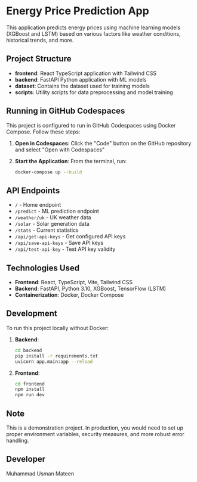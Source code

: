 # Energy Price Prediction App

This application predicts energy prices using machine learning models (XGBoost and LSTM) based on various factors like weather conditions, historical trends, and more.

## Project Structure

- **frontend**: React TypeScript application with Tailwind CSS
- **backend**: FastAPI Python application with ML models
- **dataset**: Contains the dataset used for training models
- **scripts**: Utility scripts for data preprocessing and model training

## Running in GitHub Codespaces

This project is configured to run in GitHub Codespaces using Docker Compose. Follow these steps:

1. **Open in Codespaces**: Click the "Code" button on the GitHub repository and select "Open with Codespaces"

2. **Start the Application**: From the terminal, run:
   ```bash
   docker-compose up --build
   ```

## API Endpoints

- `/` - Home endpoint
- `/predict` - ML prediction endpoint
- `/weather/uk` - UK weather data
- `/solar` - Solar generation data
- `/stats` - Current statistics
- `/api/get-api-keys` - Get configured API keys
- `/api/save-api-keys` - Save API keys
- `/api/test-api-key` - Test API key validity

## Technologies Used

- **Frontend**: React, TypeScript, Vite, Tailwind CSS
- **Backend**: FastAPI, Python 3.10, XGBoost, TensorFlow (LSTM)
- **Containerization**: Docker, Docker Compose

## Development

To run this project locally without Docker:

1. **Backend**:
   ```bash
   cd backend
   pip install -r requirements.txt
   uvicorn app.main:app --reload
   ```

2. **Frontend**:
   ```bash
   cd frontend
   npm install
   npm run dev
   ```

## Note

This is a demonstration project. In production, you would need to set up proper environment variables, security measures, and more robust error handling.

## Developer

Muhammad Usman Mateen
